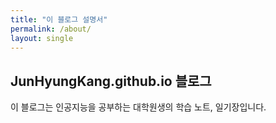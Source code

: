 ```yaml
---
title: "이 블로그 설명서"
permalink: /about/
layout: single
---
```


## JunHyungKang.github.io 블로그

이 블로그는 인공지능을 공부하는 대학원생의 학습 노트, 일기장입니다.
